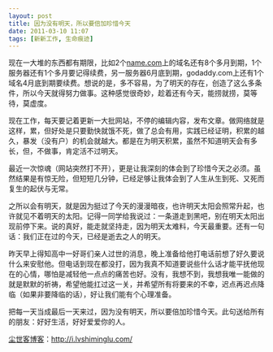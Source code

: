 ```yaml
---
layout: post
title: 因为没有明天，所以要倍加珍惜今天
date: 2011-03-10 11:07
tags: [新新工作, 生命痕迹]
---
```

现在一大堆的东西都有期限，比如2个<a href="http://i.lvshiminglu.com/blog/547.html" target="_blank">name.com</a>上的域名还有8个多月到期，1个服务器还有1个多月要记得续费，另一服务器6月底到期，godaddy.com上还有1个域名4月底到期要续费。想说的是，多不容易，为了明天的存在，创造了这么多条件，所以今天就得努力做事。这种感觉很奇妙，趁着还有今天，能捞就捞，莫等待，莫虚度。

现在工作，每天要记着更新一大批网站，不停的编辑内容，发布文章。做网络就是这样，累，但好处是只要勤快就饿不死，做了总会有用，实践已经证明，积累的越久，暴发（没有户）的机会就越大。都是在为明天积累，虽然不知道明天会有多长，但，不做事，肯定活不过明天。

最近一次惊魂（网站突然打不开），更是让我深刻的体会到了珍惜今天之必须。虽然结果是有惊无险，但短短几分钟，已经足够让我体会到了人生从生到死、又死而复生的起伏与无常。

之所以会有明天，就是因为挺过了今天的漫漫暗夜，也许明天太阳会照常升起，也许就见不着明天的太阳。记得一同学给我说过：一条道走到黑吧，别在明天太阳出现前停下来。说的真好，能走就坚持走，因为明天太难料，今天最重要。还有一句话：我们正在过的今天，已经是逝去之人的明天。

昨天早上得知高中一好哥们亲人过世的消息，晚上准备给他打电话前想了好久要说什么来安慰他。但电话到现在都没打，因为我真不知道要说些什么话才能平抚他现在的心情，哪怕是减轻他一点点的痛苦也好。没有，我想不到，我想我唯一能做的就是默默的祈祷，希望他能扛过这一关，并希望所有将要来的不幸，迟点再迟点降临（如果非要降临的话），好让我们能有个心理准备。

把每一天当成最后一天来过，因为没有明天，所以要倍加珍惜今天。此句送给所有的朋友：好好生活，好好爱爱你的人。

<a href="http://i.lvshiminglu.com/">尘世客博客</a>：<a href="http://i.lvshiminglu.com/">http://i.lvshiminglu.com/</a>

